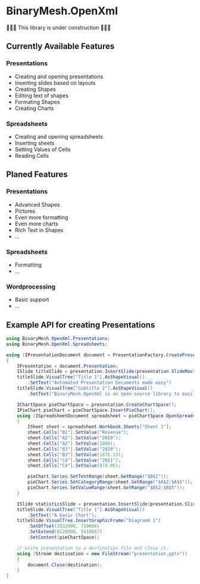 # BinaryMesh.OpenXml

🚧🚧🚧 This library is under construction 🚧🚧🚧

## Currently Available Features
### Presentations
 - Creating and opening presentations
 - Inserting slides based on layouts
 - Creating Shapes
 - Editing text of shapes
 - Formating Shapes
 - Creating Charts
### Spreadsheets
 - Creating and opening spreadsheets
 - Inserting sheets
 - Setting Values of Cells
 - Reading Cells

## Planed Features
### Presentations
 - Advanced Shapes
 - Pictures
 - Even more formatting
 - Even more charts
 - Rich Text in Shapes
 - ...
### Spreadsheets
 - Formatting
 - ...
### Wordprocessing
 - Basic support
 - ...

## Example API for creating Presentations

``` csharp
using BinaryMesh.OpenXml.Presentations;
using BinaryMesh.OpenXml.Spreadsheets;

using (IPresentationDocument document = PresentationFactory.CreatePresentationDocument())
{
    IPresentation = document.Presentation;
    ISlide titleSlide = presentation.InsertSlide(presentation.SlideMasters["Office"].SlideLayouts["Title"]);
    titleSlide.VisualTree["Title 1"].AsShapeVisual()
        .SetText("Automated Presentation Documents made easy")
    titleSlide.VisualTree["Subtitle 2"].AsShapeVisual()
        .SetText("BinaryMesh.OpenXml is an open-source library to easily and intuitively create OpenXml documents")

    IChartSpace pieChartSpace = presentation.CreateChartSpace();
    IPieChart pieChart = pieChartSpace.InsertPieChart();
    using (ISpreadsheetDocument spreadsheet = pieChartSpace.OpenSpreadsheetDocument())
    {
        ISheet sheet = spreadsheet.Workbook.Sheets["Sheet 1"];
        sheet.Cells["B1"].SetValue("Revenue");
        sheet.Cells["A2"].SetValue("2019");
        sheet.Cells["A2"].SetValue(1000);
        sheet.Cells["B3"].SetValue("2020");
        sheet.Cells["B3"].SetValue(1875.13);
        sheet.Cells["C4"].SetValue("2021");
        sheet.Cells["C4"].SetValue(874.86);

        pieChart.Series.SetTextRange(sheet.GetRange("$B$1"));
        pieChart.Series.SetCategoryRange(sheet.GetRange("$A$2:$A$5"));
        pieChart.Series.SetValueRange(sheet.GetRange("$B$2:$B$5"));
    }

    ISlide statisticsSlide = presentation.InsertSlide(presentation.SlideMasters["Office"].SlideLayouts["Only Title"]);
    titleSlide.VisualTree["Title 1"].AsShapeVisual()
        .SetText("A basic Chart");
    titleSlide.VisualTree.InsertGraphicFrame("Diagramm 1")
        .SetOffset(2032000, 719666)
        .SetExtend(8128000, 5418667)
        .SetContent(pieChartSpace);

    // write presentation to a destination file and close it.
    using (Stream destination = new FileStream("presentation.pptx"))
    {
        document.Close(destination);
    }
}

```